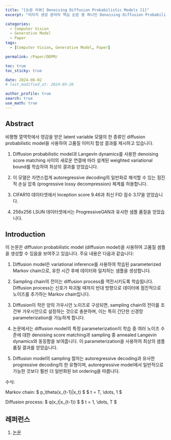 ```yaml
---
title: "[논문 리뷰] Denoising Diffusion Probabilistic Models [1]"
excerpt: "이미지 생성 분야의 핵심 논문 중 하나인 Denoising Diffusion Probabilistic Models을 리뷰한다." # 주요 내용

categories:
  - Computer Vision
  - Generative Model
  - Paper
tags:
  - [Computer Vision, Generative Model, Paper]

permalink: /Paper/DDPM/

toc: true
toc_sticky: true

date: 2024-06-02
# last_modified_at: 2024-05-20

author_profile: true
search: true
use_math: true
---
```


## Abstract
비평형 열역학에서 영감을 받은 latent variable 모델의 한 종류인 diffusion probabilistic model을 사용하여 고품질 이미지 합성 결과를 제시하고 있습니다.

1. Diffusion probabilistic model과 Langevin dynamics를 사용한 denoising score matching 사이의 새로운 연결에 따라 설계된 weighted variational bound를 학습하여 최상의 결과를 얻었습니다.

2. 이 모델은 자연스럽게 autoregressive decoding의 일반화로 해석할 수 있는 점진적 손실 압축 (progressive lossy decompression) 체계를 허용합니다.

3. CIFAR10 데이터셋에서 Inception score 9.46과 최신 FID 점수 3.17을 얻었습니다.

4. 256x256 LSUN 데이터셋에서는 ProgressiveGAN과 유사한 샘플 품질을 얻었습니다.
   
## Introduction
이 논문은 diffusion probabilistic model (diffusion model)을 사용하여 고품질 샘플을 생성할 수 있음을 보여주고 있습니다. 주요 내용은 다음과 같습니다:

1. Diffusion model은 variational inference를 사용하여 학습된 parameterized Markov chain으로, 유한 시간 후에 데이터와 일치하는 샘플을 생성합니다.

2. Sampling chain의 전이는 diffusion process를 역전시키도록 학습됩니다. Diffusion process는 신호가 파괴될 때까지 반대 방향으로 데이터에 점진적으로 노이즈를 추가하는 Markov chain입니다.

3. Diffusion이 작은 양의 가우시안 노이즈로 구성되면, sampling chain의 전이를 조건부 가우시안으로 설정하는 것으로 충분하며, 이는 특히 간단한 신경망 parameterization을 가능하게 합니다.

4. 논문에서는 diffusion model의 특정 parameterization이 학습 중 여러 노이즈 수준에 대한 denoising score matching과 sampling 중 annealed Langevin dynamics와 동등함을 보여줍니다. 이 parameterization을 사용하여 최상의 샘플 품질 결과를 얻었습니다.

5. Diffusion model의 sampling 절차는 autoregressive decoding과 유사한 progressive decoding의 한 유형이며, autoregressive model에서 일반적으로 가능한 것보다 훨씬 더 일반화된 bit ordering을 따릅니다.

수식:

Markov chain: $ p_\theta(x_{t-1}|x_t) $
$ t = T, \dots, 1 $

Diffusion process: $ q(x_t|x_{t-1}) $
$ t = 1, \dots, T $

     
## 레퍼런스
1. [논문](https://arxiv.org/abs/2006.11239)
